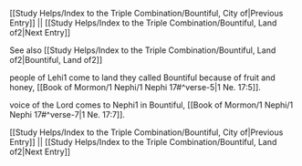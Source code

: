 [[Study Helps/Index to the Triple Combination/Bountiful, City of|Previous Entry]]  ||  [[Study Helps/Index to the Triple Combination/Bountiful, Land of2|Next Entry]]

 See also [[Study Helps/Index to the Triple Combination/Bountiful, Land of2|Bountiful, Land of2]]

 people of Lehi1 come to land they called Bountiful because of fruit and honey, [[Book of Mormon/1 Nephi/1 Nephi 17#^verse-5|1 Ne. 17:5]].

 voice of the Lord comes to Nephi1 in Bountiful, [[Book of Mormon/1 Nephi/1 Nephi 17#^verse-7|1 Ne. 17:7]].

[[Study Helps/Index to the Triple Combination/Bountiful, City of|Previous Entry]]  ||  [[Study Helps/Index to the Triple Combination/Bountiful, Land of2|Next Entry]]